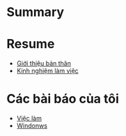 # Summary

# Resume

- [Giới thiệu bản thân](resume/introduction.md)
- [Kinh nghiệm làm việc](resume/experience.md)

# Các bài báo của tôi

- [Việc làm](viec_lam/viec-lam.md)
- [Windonws](command/windows/power_shell.md)
